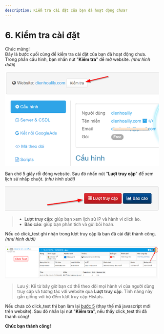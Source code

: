 ```yaml
---
description: Kiểm tra cài đặt của bạn đã hoạt động chưa?
---
```


# 6. Kiểm tra cài đặt

Chúc mừng!  
Đây là bước cuối cùng để kiểm tra cài đặt của bạn đã hoạt động chưa. Trong phần cấu hình, bạn nhấn nút "**Kiểm tra**" để mở website. _\(như hình dưới\)_

![](../.gitbook/assets/test.png)

Bạn chờ 5 giây rồi đóng website. Sau đó nhấn nút "**Lượt truy cập**" để xem lịch sử nhấp chuột. _\(như hình dưới\)_

![](../.gitbook/assets/luot-truy-cap.png)

> * **Lượt truy cập**: giúp bạn xem lịch sử IP và hành vi click ảo.
> * **Báo cáo**: giúp bạn phân tích và gửi bồi hoàn.

Nếu có click\_test ghi nhận trong lượt truy cập là bạn đã cài đặt thành công. _\(như hình dưới\)_

![Click\_test c&#xF3; d&#x1EA3;i m&#xE0;u &quot;cam&quot; &#x1EDF; g&#xF3;c ph&#x1EA3;i tr&#xEA;n.](../.gitbook/assets/click-tets.png)

> Lưu ý: Kể từ bây giờ bạn có thể theo dõi mọi hành vi của người dùng truy cập và tương tác với website qua **Lượt truy cập**. Tính năng này gần giống với bộ đếm lượt truy cập Histats.

Nếu chưa có click\_test thì bạn làm lại [bước 5](https://help.clickgumshoe.com/bat-dau-cai-dat/gan-ma-theo-doi-website/co-ban) \(thay thế mã javascript mới trên website\). Sau đó nhấn lại nút "**Kiểm tra**", nếu thấy click\_test thì đã thành công!

**Chúc bạn thành công!**

